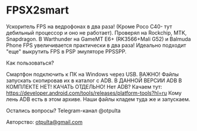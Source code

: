# FPSX2smart

Ускоритель FPS на ведрофонах в два раза! (Кроме Poco C40- тут дебильный процессор и оно не работает).
Проверял на Rockchip, MTK, Snapdragon.
В Warthunder на GameMT E6+ (RK3566+Mali G52) и Balmuda Phone FPS увеличивается практически в два раза!
Идеально подходит "еще" выкрутить FPS в PSP эмуляторе PPSSPP.

Как пользоваться?

Смартфон подключить к ПК на Windows через USB.
ВАЖНО! Файлы запускать скопировав их в каталог с ADB. В ДАННОЙ ВЕРСИИ ADB В КОМПЛЕКТЕ НЕТ! КАЧАТЬ ОТДЕЛЬНО!
Нет ADB? Качаем тут:
https://developer.android.com/tools/releases/platform-tools?hl=ru
Кому лень ADB есть в этом архиве. Наши файлы кладем туда же и запускаем.

Остались вопросы?
Telegram-канал @otpulta

Авторство:
otpulta@gmail.com

